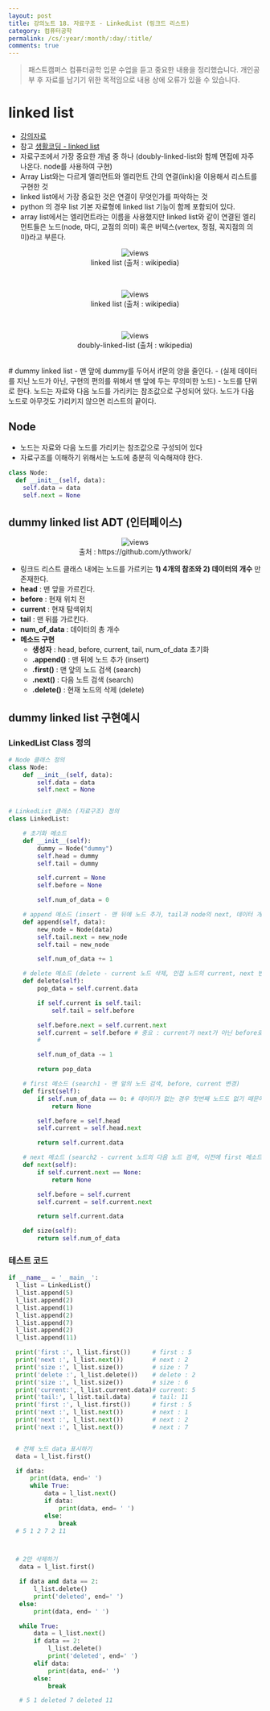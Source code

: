 ```yaml
---
layout: post
title: 강의노트 18. 자료구조 - LinkedList (링크드 리스트)
category: 컴퓨터공학
permalink: /cs/:year/:month/:day/:title/
comments: true
---
```

> 패스트캠퍼스 컴퓨터공학 입문 수업을 듣고 중요한 내용을 정리했습니다. 개인공부 후 자료를 남기기 위한 목적임으로 내용 상에 오류가 있을 수 있습니다.

# linked list
- [강의자료](https://github.com/ythwork/ComputerScienceSchool/blob/master/lecture/datastructure/linked_list/dummy_linked_list_python.pdf)
- 참고 [생활코딩 - linked list](https://opentutorials.org/module/1335/8821)
- 자료구조에서 가장 중요한 개념 중 하나 (doubly-linked-list와 함께 면접에 자주 나온다. node를 사용하여 구현)
- Array List와는 다르게 엘리먼트와 엘리먼트 간의 연결(link)을 이용해서 리스트를 구현한 것
- linked list에서 가장 중요한 것은 연결이 무엇인가를 파악하는 것
- python 의 경우 list 기본 자료형에 linked list 기능이 함께 포함되어 있다.
- array list에서는 엘리먼트라는 이름을 사용했지만 linked list와 같이 연결된 엘리먼트들은 노드(node, 마디, 교점의 의미) 혹은 버텍스(vertex, 정점, 꼭지점의 의미)라고 부른다.

<center>
<figure>
<img src="/assets/post-img/cs/linked-list.png" alt="views">
<figcaption>linked list (출처 : wikipedia)</figcaption>
</figure>
</center>
<br>
<center>
<figure>
<img src="/assets/post-img/cs/linked-list-new.png" alt="views">
<figcaption>linked list (출처 : wikipedia)</figcaption>
</figure>
</center>
<br>
<center>
 <figure>
 <img src="/assets/post-img/cs/doubly-linked-list.png" alt="views">
 <figcaption>doubly-linked-list (출처 : wikipedia)</figcaption>
 </figure>
 </center>
<br>
# dummy linked list
- 맨 앞에 dummy를 두어서 if문의 양을 줄인다.  
- (실제 데이터를 지닌 노드가 아닌, 구현의 편의를 위해서 맨 앞에 두는 무의미한 노드)
- 노드를 단위로 한다. 노드는 자료와 다음 노드를 가리키는 참조값으로 구성되어 있다. 노드가 다음 노드로 아무것도 가리키지 않으면 리스트의 끝이다.

## Node
- 노드는 자료와 다음 노드를 가리키는 참조값으로 구성되어 있다
- 자료구조를 이해하기 위해서는 노드에 충분히 익숙해져야 한다.

```python
class Node:
  def __init__(self, data):
    self.data = data
    self.next = None
```

## dummy linked list ADT (인터페이스)

<center>
 <figure>
 <img src="/assets/post-img/cs/linked-list2.png" alt="views">
 <figcaption>출처 : https://github.com/ythwork/</figcaption>
 </figure>
 </center>

- 링크드 리스트 클래스 내에는 노드를 가르키는 **1) 4개의 참조와 2) 데이터의 개수** 만 존재한다.
- **head** : 맨 앞을 가르킨다.
- **before** : 현재 위치 전
- **current** : 현재 탐색위치
- **tail** : 맨 뒤를 가르킨다.
- **num_of_data** : 데이터의 총 개수
- **메소드 구현**
  - **생성자** : head, before, current, tail, num_of_data 초기화
  - **.append()** : 맨 뒤에 노드 추가 (insert)
  - **.first()** : 맨 앞의 노드 검색 (search)
  - **.next()** : 다음 노트 검색 (search)
  - **.delete()** : 현재 노드의 삭제 (delete)

## dummy linked list 구현예시

### LinkedList Class 정의

```python
# Node 클래스 정의
class Node:
    def __init__(self, data):
        self.data = data
        self.next = None


# LinkedList 클래스 (자료구조) 정의
class LinkedList:

    # 초기화 메소드
    def __init__(self):
        dummy = Node("dummy")
        self.head = dummy
        self.tail = dummy

        self.current = None
        self.before = None

        self.num_of_data = 0

    # append 메소드 (insert - 맨 뒤에 노드 추가, tail과 node의 next, 데이터 개수 변경)
    def append(self, data):
        new_node = Node(data)
        self.tail.next = new_node
        self.tail = new_node

        self.num_of_data += 1

    # delete 메소드 (delete - current 노드 삭제, 인접 노드의 current, next 변경, 데이터 개수 변경)
    def delete(self):
        pop_data = self.current.data

        if self.current is self.tail:
            self.tail = self.before

        self.before.next = self.current.next
        self.current = self.before # 중요 : current가 next가 아닌 before로 변경된다.
        #

        self.num_of_data -= 1

        return pop_data

    # first 메소드 (search1 - 맨 앞의 노드 검색, before, current 변경)
    def first(self):
        if self.num_of_data == 0: # 데이터가 없는 경우 첫번째 노드도 없기 때문에 None 리턴
            return None

        self.before = self.head
        self.current = self.head.next

        return self.current.data

    # next 메소드 (search2 - current 노드의 다음 노드 검색, 이전에 first 메소드가 한번은 실행되어야 함)
    def next(self):
        if self.current.next == None:
            return None

        self.before = self.current
        self.current = self.current.next

        return self.current.data

    def size(self):
        return self.num_of_data

```

### 테스트 코드

```python
if __name__ = '__main__':
  l_list = LinkedList()
  l_list.append(5)
  l_list.append(2)
  l_list.append(1)
  l_list.append(2)
  l_list.append(7)
  l_list.append(2)
  l_list.append(11)

  print('first :', l_list.first())      # first : 5
  print('next :', l_list.next())        # next : 2
  print('size :', l_list.size())        # size : 7
  print('delete :', l_list.delete())    # delete : 2
  print('size :', l_list.size())        # size : 6
  print('current:', l_list.current.data)# current: 5
  print('tail:', l_list.tail.data)      # tail: 11
  print('first :', l_list.first())      # first : 5
  print('next :', l_list.next())        # next : 1
  print('next :', l_list.next())        # next : 2
  print('next :', l_list.next())        # next : 7


  # 전체 노드 data 표시하기
  data = l_list.first()

  if data:
      print(data, end=' ')
      while True:
          data = l_list.next()
          if data:
              print(data, end= ' ')
          else:
              break
  # 5 1 2 7 2 11



  # 2만 삭제하기
   data = l_list.first()

   if data and data == 2:
       l_list.delete()
       print('deleted', end=' ')
   else:
       print(data, end= ' ')

   while True:
       data = l_list.next()
       if data == 2:
           l_list.delete()
           print('deleted', end=' ')
       elif data:
           print(data, end=' ')
       else:
           break

   # 5 1 deleted 7 deleted 11
  ```
